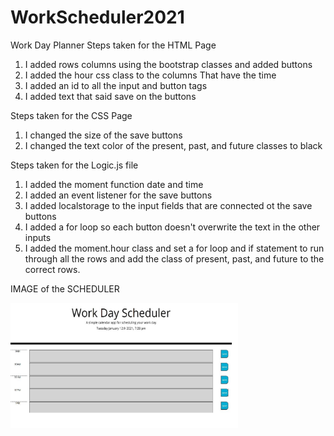 # WorkScheduler2021
Work Day Planner
Steps taken for the HTML Page
1. I added rows columns using the bootstrap classes and added buttons
2. I added the hour css class to the columns That have the time
3. I added an id to all the input and button tags
4. I added text that said save on the buttons

Steps taken for the CSS Page
1. I changed the size of the save buttons
2. I changed the text color of the present, past, and future classes to black

Steps taken for the Logic.js file
1. I added the moment function date and time 
2. I added an event listener for the save buttons
3. I added localstorage to the input fields that are connected ot the save buttons
4. I added a for loop so each button doesn't overwrite the text in the other inputs
5. I added the moment.hour class and set a for loop and if statement to run through all the rows
   and add the class of present, past, and future to the correct rows.

IMAGE of the SCHEDULER
<p>
<img src="Scheduler1.jpg" height="200px" weight="200px">